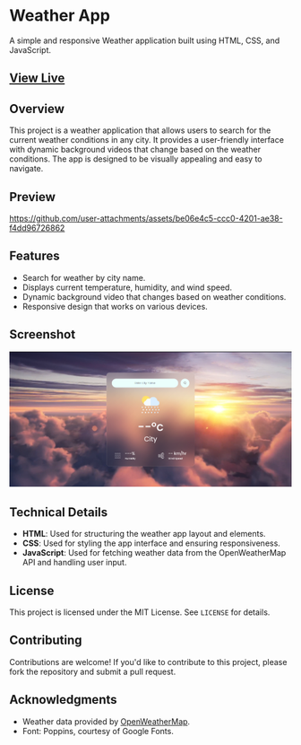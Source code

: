 # Weather App

A simple and responsive Weather application built using HTML, CSS, and JavaScript.

## [View Live](https://weather-app-pathan.netlify.app/)

## Overview

This project is a weather application that allows users to search for the current weather conditions in any city. It provides a user-friendly interface with dynamic background videos that change based on the weather conditions. The app is designed to be visually appealing and easy to navigate.

## Preview


https://github.com/user-attachments/assets/be06e4c5-ccc0-4201-ae38-f4dd96726862




## Features

- Search for weather by city name.
- Displays current temperature, humidity, and wind speed.
- Dynamic background video that changes based on weather conditions.
- Responsive design that works on various devices.

## Screenshot

![Weather App Screenshot](images/Screenshot.png)

## Technical Details

- **HTML**: Used for structuring the weather app layout and elements.
- **CSS**: Used for styling the app interface and ensuring responsiveness.
- **JavaScript**: Used for fetching weather data from the OpenWeatherMap API and handling user input.

## License

This project is licensed under the MIT License. See `LICENSE` for details.

## Contributing

Contributions are welcome! If you'd like to contribute to this project, please fork the repository and submit a pull request.

## Acknowledgments

- Weather data provided by [OpenWeatherMap](https://openweathermap.org/).
- Font: Poppins, courtesy of Google Fonts.
